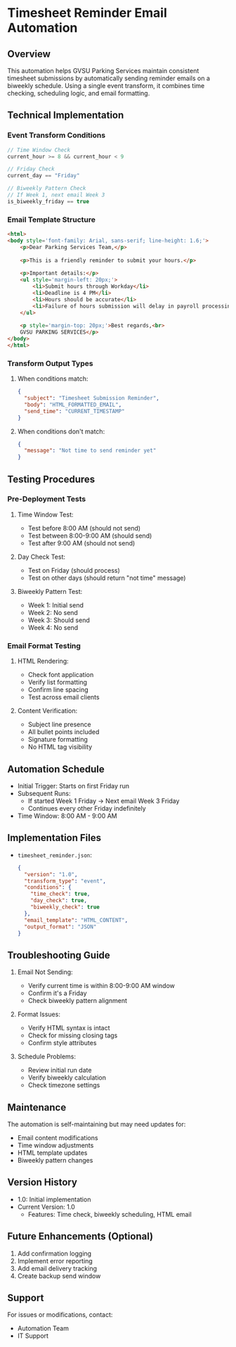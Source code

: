 # Timesheet Reminder Email Automation

## Overview
This automation helps GVSU Parking Services maintain consistent timesheet submissions by automatically sending reminder emails on a biweekly schedule. Using a single event transform, it combines time checking, scheduling logic, and email formatting.

## Technical Implementation

### Event Transform Conditions
```javascript
// Time Window Check
current_hour >= 8 && current_hour < 9

// Friday Check
current_day == "Friday"

// Biweekly Pattern Check
// If Week 1, next email Week 3
is_biweekly_friday == true
```

### Email Template Structure
```html
<html>
<body style='font-family: Arial, sans-serif; line-height: 1.6;'>
    <p>Dear Parking Services Team,</p>
    
    <p>This is a friendly reminder to submit your hours.</p>
    
    <p>Important details:</p>
    <ul style='margin-left: 20px;'>
        <li>Submit hours through Workday</li>
        <li>Deadline is 4 PM</li>
        <li>Hours should be accurate</li>
        <li>Failure of hours submission will delay in payroll processing</li>
    </ul>
    
    <p style='margin-top: 20px;'>Best regards,<br>
    GVSU PARKING SERVICES</p>
</body>
</html>
```

### Transform Output Types
1. When conditions match:
   ```json
   {
     "subject": "Timesheet Submission Reminder",
     "body": "HTML_FORMATTED_EMAIL",
     "send_time": "CURRENT_TIMESTAMP"
   }
   ```

2. When conditions don't match:
   ```json
   {
     "message": "Not time to send reminder yet"
   }
   ```

## Testing Procedures

### Pre-Deployment Tests
1. Time Window Test:
   - Test before 8:00 AM (should not send)
   - Test between 8:00-9:00 AM (should send)
   - Test after 9:00 AM (should not send)

2. Day Check Test:
   - Test on Friday (should process)
   - Test on other days (should return "not time" message)

3. Biweekly Pattern Test:
   - Week 1: Initial send
   - Week 2: No send
   - Week 3: Should send
   - Week 4: No send

### Email Format Testing
1. HTML Rendering:
   - Check font application
   - Verify list formatting
   - Confirm line spacing
   - Test across email clients

2. Content Verification:
   - Subject line presence
   - All bullet points included
   - Signature formatting
   - No HTML tag visibility

## Automation Schedule
- Initial Trigger: Starts on first Friday run
- Subsequent Runs: 
  - If started Week 1 Friday → Next email Week 3 Friday
  - Continues every other Friday indefinitely
- Time Window: 8:00 AM - 9:00 AM

## Implementation Files
- `timesheet_reminder.json`: 
  ```json
  {
    "version": "1.0",
    "transform_type": "event",
    "conditions": {
      "time_check": true,
      "day_check": true,
      "biweekly_check": true
    },
    "email_template": "HTML_CONTENT",
    "output_format": "JSON"
  }
  ```

## Troubleshooting Guide
1. Email Not Sending:
   - Verify current time is within 8:00-9:00 AM window
   - Confirm it's a Friday
   - Check biweekly pattern alignment

2. Format Issues:
   - Verify HTML syntax is intact
   - Check for missing closing tags
   - Confirm style attributes

3. Schedule Problems:
   - Review initial run date
   - Verify biweekly calculation
   - Check timezone settings

## Maintenance
The automation is self-maintaining but may need updates for:
- Email content modifications
- Time window adjustments
- HTML template updates
- Biweekly pattern changes

## Version History
- 1.0: Initial implementation
- Current Version: 1.0
  - Features: Time check, biweekly scheduling, HTML email

## Future Enhancements (Optional)
1. Add confirmation logging
2. Implement error reporting
3. Add email delivery tracking
4. Create backup send window

## Support
For issues or modifications, contact:
- Automation Team
- IT Support
